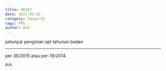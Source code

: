 ```yaml
---
title: 48167
date: 2021-03-25
category: Tanya-SC
tags: PPh
author: ALK
---
```


petunjuk pengisian spt tahunan badan

---

per 36/2015 atau per-19/2014

`ALK`
